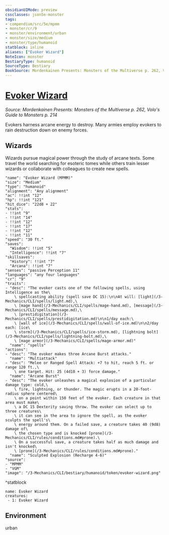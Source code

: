```yaml
---
obsidianUIMode: preview
cssclasses: json5e-monster
tags:
- compendium/src/5e/mpmm
- monster/cr/9
- monster/environment/urban
- monster/size/medium
- monster/type/humanoid
statblock: inline
aliases: ["Evoker Wizard"]
NoteIcon: monster
BestiaryType: humanoid
SourceType: Bestiary
BookSource: Mordenkainen Presents: Monsters of the Multiverse p. 262, Volo's Guide to Monsters p. 214
---
```

# [Evoker Wizard](3-Mechanics\CLI\bestiary\humanoid/evoker-wizard-mpmm.md)
*Source: Mordenkainen Presents: Monsters of the Multiverse p. 262, Volo's Guide to Monsters p. 214*  

Evokers harness arcane energy to destroy. Many armies employ evokers to rain destruction down on enemy forces.

## Wizards

Wizards pursue magical power through the study of arcane texts. Some travel the world searching for esoteric tomes while others train lesser wizards or collaborate with colleagues to create new spells.

```statblock
"name": "Evoker Wizard (MPMM)"
"size": "Medium"
"type": "humanoid"
"alignment": "Any alignment"
"ac": !!int "12"
"hp": !!int "121"
"hit_dice": "22d8 + 22"
"stats":
- !!int "9"
- !!int "14"
- !!int "12"
- !!int "17"
- !!int "12"
- !!int "11"
"speed": "30 ft."
"saves":
  "Wisdom": !!int "5"
  "Intelligence": !!int "7"
"skillsaves":
  "History": !!int "7"
  "Arcana": !!int "7"
"senses": "passive Perception 11"
"languages": "any four languages"
"cr": "9"
"traits":
- "desc": "The evoker casts one of the following spells, using Intelligence as the\
    \ spellcasting ability (spell save DC 15):\n\nAt will: [light](/3-Mechanics/CLI/spells/light.md),\
    \ [mage hand](/3-Mechanics/CLI/spells/mage-hand.md), [message](/3-Mechanics/CLI/spells/message.md),\
    \ [prestidigitation](/3-Mechanics/CLI/spells/prestidigitation.md)\n\n1/day each:\
    \ [wall of ice](/3-Mechanics/CLI/spells/wall-of-ice.md)\n\n2/day each: [ice\
    \ storm](/3-Mechanics/CLI/spells/ice-storm.md), [lightning bolt](/3-Mechanics/CLI/spells/lightning-bolt.md),\
    \ [mage armor](/3-Mechanics/CLI/spells/mage-armor.md)"
  "name": "spells"
"actions":
- "desc": "The evoker makes three Arcane Burst attacks."
  "name": "Multiattack"
- "desc": "Melee or Ranged Spell Attack: +7 to hit, reach 5 ft. or range 120 ft.,\
    \ one target. Hit: 25 (4d10 + 3) force damage."
  "name": "Arcane Burst"
- "desc": "The evoker unleashes a magical explosion of a particular damage type: cold,\
    \ fire, lightning, or thunder. The magic erupts in a 20-foot-radius sphere centered\
    \ on a point within 150 feet of the evoker. Each creature in that area must make\
    \ a DC 15 Dexterity saving throw. The evoker can select up to three creatures\
    \ it can see in the area to ignore the spell, as the evoker sculpts the spell's\
    \ energy around them. On a failed save, a creature takes 40 (9d8) damage of\
    \ the chosen type and is knocked [prone](/3-Mechanics/CLI/rules/conditions.md#prone).\
    \ On a successful save, a creature takes half as much damage and isn't knocked\
    \ [prone](/3-Mechanics/CLI/rules/conditions.md#prone)."
  "name": "Sculpted Explosion (Recharge 4-6)"
"source":
- "MPMM"
- "VGM"
"image": "/3-Mechanics/CLI/bestiary/humanoid/token/evoker-wizard.png"
```
^statblock

```encounter-table
name: Evoker Wizard
creatures:
 - 1: Evoker Wizard
```

## Environment

urban
